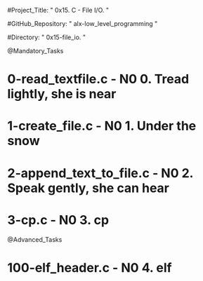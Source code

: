 #Project_Title: " 0x15. C - File I/O. "

#GitHub_Repository: " alx-low_level_programming "

#Directory: " 0x15-file_io. "


@Mandatory_Tasks
# 0-read_textfile.c        -   N0 0. Tread lightly, she is near
# 1-create_file.c          -   N0 1. Under the snow
# 2-append_text_to_file.c  -   N0 2. Speak gently, she can hear
# 3-cp.c                   -   N0 3. cp


@Advanced_Tasks
# 100-elf_header.c         -   N0 4. elf
